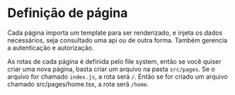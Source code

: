 # Definição de página

Cada página importa um template para ser renderizado, e injeta os dados necessários, seja consultado uma api ou de outra forma.
Também gerencia a autenticação e autorização.

As rotas de cada página é definida pelo file system, então se você quiser criar uma nova página, basta criar um arquivo na pasta `src/pages`. Se o arquivo for chamado `index.js`, a rota será `/`. Então se for criado um arquivo chamado src/pages/home.tsx, a rota será `/home`.